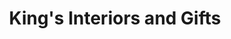 ---
title: "King's Interiors and Gifts"
url: /great-yarmouth/kings-interiors-and-gifts/
shop: interior decoration
---